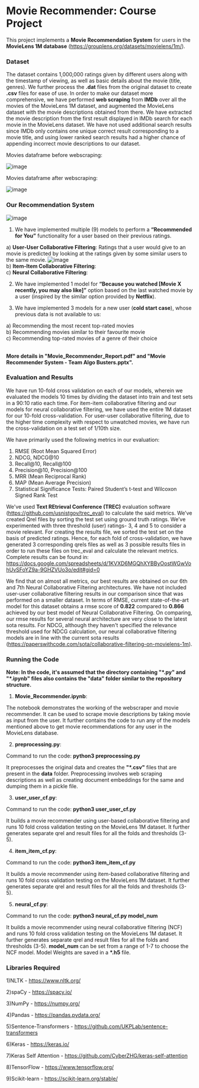 # Movie Recommender: Course Project

This project implements a **Movie Recommendation System** for users in the **MovieLens 1M database** (https://grouplens.org/datasets/movielens/1m/). 

### Dataset

The dataset contains 1,000,000 ratings given by different users along with the timestamp of viewing, as well as basic details about the movie (title, genres). We further process the **.dat** files from the original dataset to create **.csv** files for ease of use. In order to make our dataset more comprehensive, we have performed **web scraping** from **IMDb** over all the movies of the MovieLens 1M dataset, and augmented the MovieLens dataset with the movie descriptions obtained from there. We have extracted the movie description from the first result displayed in IMDb search for each movie in the MovieLens dataset. We have not used additional search results since IMDb only contains one unique correct result corresponding to a movie title, and using lower ranked search results had a higher chance of appending incorrect movie descriptions to our dataset.

Movies dataframe before webscraping:

![image](https://user-images.githubusercontent.com/45795080/177042966-d3ca32f0-b093-4f28-b4b6-1dd16305a9f7.png)

Movies dataframe after webscraping:

![image](https://user-images.githubusercontent.com/45795080/177042953-162b7276-04bc-4e53-b3d2-ca57961e735f.png)


### Our Recommendation System

![image](https://user-images.githubusercontent.com/45795080/177255843-fb726b97-6b64-4b02-bb3e-e6a79ae20e5f.png)


1. We have implemented multiple (9) models to perform a **“Recommended for You”** functionality for a user based on their previous ratings.

a) **User-User Collaborative Filtering**: Ratings that a user would give to an movie is predicted by looking at the ratings given by some similar users to the same movie. ![image](https://user-images.githubusercontent.com/45795080/177635558-413113b4-f3d4-4b55-abe0-e9419b1e81ea.png)
<br/>
b) **Item-Item Collaborative Filtering**: 
<br/>
c) **Neural Collaborative Filtering**:
<br/>

2. We have implemented 1 model for **“Because you watched [Movie X recently, you may also like]”** option based on the last watched movie by a user (inspired by the similar option provided by **Netflix**).

3. We have implemented 3 models for a new user (**cold start case**), whose previous data is not available to us:
 
a) Recommending the most recent top-rated movies <br/>
b) Recommending movies similar to their favourite movie <br/>
c) Recommending top-rated movies of a genre of their choice <br/><br/>

**More details in "Movie_Recommender_Report.pdf" and "Movie Recommender System - Team Algo Busters.pptx".**

### Evaluation and Results

We have run 10-fold cross validation on each of our models, wherein we evaluated the models 10 times by dividing the dataset into train and test sets in a 90:10 ratio each time. For item-item collaborative filtering and our models for neural collaborative filtering, we have used the entire 1M dataset for our 10-fold cross-validation. For user-user collaborative filtering, due to the higher time complexity with respect to unwatched movies, we have run the cross-validation on a test set of 1/10th size.

We have primarily used the following metrics in our evaluation:
1) RMSE (Root Mean Squared Error)
2) NDCG, NDCG@10
3) Recall@10, Recall@100
4) Precision@10, Precision@100
5) MRR (Mean Reciprocal Rank)
6) MAP (Mean Average Precision)
7) Statistical Significance Tests: Paired Student’s t-test and Wilcoxon Signed Rank Test

We've used **Text REtrieval Conference (TREC)** evaluation software (https://github.com/usnistgov/trec_eval) to calculate the said metrics.
We’ve created Qrel files by sorting the test set using ground truth ratings. We’ve experimented with three threshold (user) ratings- 3, 4 and 5 to consider a movie relevant. For creating the results file, we sorted the test set on the basis of predicted ratings. Hence, for each fold of cross-validation, we have generated 3 corresponding qrels files as well as 3 possible results files in order to run these files on trec_eval and calculate the relevant metrics. Complete results can be found in:<br/> https://docs.google.com/spreadsheets/d/1KVXD6MGQhXYBByOostWGwVohUvSFoYZ9a-9GHZVUo3o/edit#gid=0
 
We find that on almost all metrics, our best results are obtained on our 6th and 7th Neural Collaborative Filtering architectures. We have not included user-user collaborative filtering results in our comparison since that was performed on a smaller dataset. In terms of RMSE, current state-of-the-art model for this dataset obtains a rmse score of **0.822** compared to **0.866** achieved by our best model of Neural Collaborative Filtering. On comparing, our rmse results for several neural architecture are very close to the latest sota results. For NDCG, although they haven't specified the relevance threshold used for NDCG calculation, our neural collaborative filtering models are in line with the current sota results (https://paperswithcode.com/sota/collaborative-filtering-on-movielens-1m). 



### Running the Code

**Note: In the code, it's assumed that the directory containing "\*.py" and "\*.ipynb" files also contains the "data" folder similar to the repository structure.**

1. **Movie_Recommender.ipynb**:

The notebook demonstrates the working of the webscraper and movie recommender. It can be used to scrape movie descriptions by taking movie as input from the user. It further contains the code to run any of the models mentioned above to get movie recommendations for any user in the MovieLens database.


2. **preprocessing.py**:

Command to run the code: **python3 preprocessing.py** 

It preprocesses the original data and creates the **"\*.csv"** files that are present in the **data** folder. Preprocessing involves web scraping descriptions as well as creating document embeddings for the same and dumping them in a pickle file.

3. **user_user_cf.py**:

Command to run the code: **python3 user_user_cf.py** 

It builds a movie recommender using user-based collaborative filtering and runs 10 fold cross validation testing on the MovieLens 1M dataset. It further generates separate qrel and result files for all the folds and thresholds (3-5).

4. **item_item_cf.py**:

Command to run the code: **python3 item_item_cf.py** 

It builds a movie recommender using item-based collaborative filtering and runs 10 fold cross validation testing on the MovieLens 1M dataset. It further generates separate qrel and result files for all the folds and thresholds (3-5).

5. **neural_cf.py**:

Command to run the code: **python3 neural_cf.py model_num**

It builds a movie recommender using neural collaborative filtering (NCF) and runs 10 fold cross validation testing on the MovieLens 1M dataset. It further generates separate qrel and result files for all the folds and thresholds (3-5). **model_num** can be set from a range of 1-7 to choose the NCF model. Model Weights are saved in a **\*.h5** file.  


### Libraries Required

1)NLTK - https://www.nltk.org/ 

2)spaCy - https://spacy.io/ 

3)NumPy - https://numpy.org/ 

4)Pandas - https://pandas.pydata.org/ 

5)Sentence-Transformers - https://github.com/UKPLab/sentence-transformers

6)Keras - https://keras.io/ 

7)Keras Self Attention - https://github.com/CyberZHG/keras-self-attention

8)TensorFlow - https://www.tensorflow.org/ 

9)Scikit-learn - https://scikit-learn.org/stable/ 
